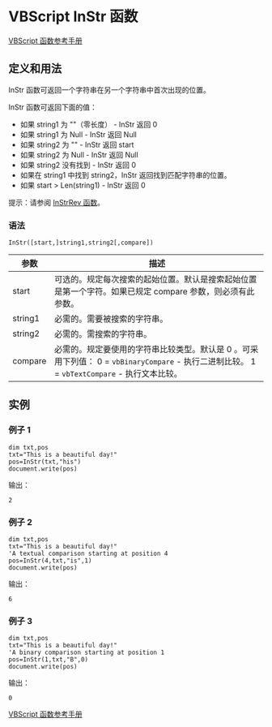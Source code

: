 # VBScript InStr 函数

[VBScript 函数参考手册](/vbscript/vbscript_ref_functions.asp "VBScript 函数")

## 定义和用法

InStr 函数可返回一个字符串在另一个字符串中首次出现的位置。

InStr 函数可返回下面的值：

*   如果 string1 为 ""（零长度） - InStr 返回 0
*   如果 string1 为 Null - InStr 返回 Null
*   如果 string2 为 "" - InStr 返回 start
*   如果 string2 为 Null - InStr 返回 Null
*   如果 string2 没有找到 - InStr 返回 0
*   如果在 string1 中找到 string2，InStr 返回找到匹配字符串的位置。
*   如果 start &gt; Len(string1) - InStr 返回 0

提示：请参阅 [InStrRev 函数](/vbscript/func_instrrev.asp "VBScript InStrRev 函数")。

### 语法

```
InStr([start,]string1,string2[,compare])
```

| 参数 | 描述 |
| --- | --- |
| start | 可选的。规定每次搜索的起始位置。默认是搜索起始位置是第一个字符。如果已规定 compare 参数，则必须有此参数。 |
| string1 | 必需的。需要被搜索的字符串。 |
| string2 | 必需的。需搜索的字符串。 |
| compare | 必需的。规定要使用的字符串比较类型。默认是 0 。可采用下列值：   0 = `vbBinaryCompare` - 执行二进制比较。   1 = `vbTextCompare` - 执行文本比较。 |

## 实例

### 例子 1

```
dim txt,pos
txt="This is a beautiful day!"
pos=InStr(txt,"his")
document.write(pos)
```

输出：

```
2
```

### 例子 2

```
dim txt,pos
txt="This is a beautiful day!"
'A textual comparison starting at position 4
pos=InStr(4,txt,"is",1)
document.write(pos)
```

输出：

```
6
```

### 例子 3

```
dim txt,pos
txt="This is a beautiful day!"
'A binary comparison starting at position 1
pos=InStr(1,txt,"B",0)
document.write(pos)
```

输出：

```
0
```

[VBScript 函数参考手册](/vbscript/vbscript_ref_functions.asp "VBScript 函数")
